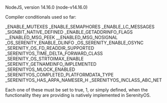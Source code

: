 NodeJS, version 14.16.0 (node-v14.16.0)

Compiler conditionals used so far:

_ENABLE_MUTEXES
_ENABLE_SEMAPHORES
_ENABLE_LC_MESSAGES
_SIGNBIT_NATIVE_DEFINED
_ENABLE_GETADDRINFO_FLAGS
__ENABLED_MSG_PEEK
__ENABLED_MSG_NOSIGNAL
_OS_SERENITY_ENABLE_DLINFO
_OS_SERENITY_ENABLE_OSYNC
_SERENITY_OS_FD_READDIR_SUPPORTED
_SERENITYOS_TIME_DELTA_FORWARD_CLASS
_SERENITY_OS_STRTOIMAX_ENABLE
_SERENITY_GETNAMEINFO_IMPLEMENTED
_SERENITYOS_MLOCK_ENABLED
_SERENITYOS_COMPLETED_PLATFORMDATA_TYPE
_SERENITYOS_HAS_ARPA_NAMESER_H
_SERENITYOS_INCLASS_ABC_NET

Each one of these must be set to true, 1, or simply defined, when the functionality they are providing is natively implemented in SerenityOS.


